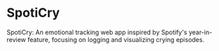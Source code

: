 # SpotiCry
SpotiCry: An emotional tracking web app inspired by Spotify's year-in-review feature, focusing on logging and visualizing crying episodes.
